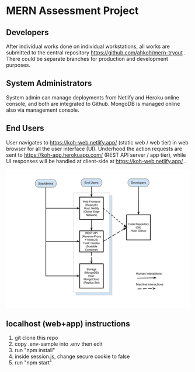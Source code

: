 # MERN Assessment Project

## Developers

After individual works done on individual workstations, all works are submitted to the central repository https://github.com/ahkoh/mern-tryout . There could be separate branches for production and development purposes.

## System Administrators

System admin can manage deployments from Netlify and Heroku online console, and both are integrated to Github. MongoDB is managed online also via management console.

## End Users

User navigates to https://koh-web.netlify.app/ (static web / web tier) in web browser for all the user interface (UI). Underhood the action requests are sent to https://koh-app.herokuapp.com/ (REST API server / app tier), while UI responses will be handled at client-side at https://koh-web.netlify.app/ .

![Diagram](https://raw.githubusercontent.com/ahkoh/mern-tryout/main/README_diagram.jpg)

## localhost (web+app) instructions
1. git clone this repo
1. copy .env-sample into .env then edit
1. run "npm install"
1. inside session.js, change secure cookie to false
1. run "npm start"
